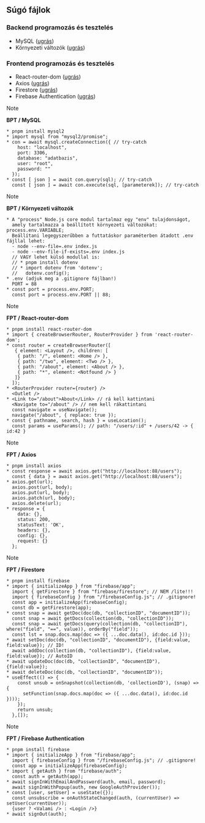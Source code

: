 ## Súgó fájlok
### Backend programozás és tesztelés
- MySQL ([ugrás](#bpt_mysql))
- Környezeti változók ([ugrás](#bpt_environment))
### Frontend programozás és tesztelés
- React-router-dom ([ugrás](#fpt_react_router_dom))
- Axios ([ugrás](#fpt_axios))
- Firestore ([ugrás](#fpt_firestore))
- Firebase Authentication ([ugrás](#fpt_firebase_auth))

<a name="bpt_mysql"></a>
> [!NOTE]
> **BPT / MySQL**

```
* pnpm install mysql2
* import mysql from "mysql2/promise";
* con = await mysql.createConnection({ // try-catch
    host: "localhost",
    port: 3306,
    database: "adatbazis",
    user: "root",
    password: ""
  });
* const [ json ] = await con.query(sql); // try-catch
  const [ json ] = await con.execute(sql, [parameterek]); // try-catch
```

<a name="bpt_environment"></a>
> [!NOTE]
> **BPT / Környezeti változók**

```
* A "process" Node.js core modul tartalmaz egy "env" tulajdonságot,
  amely tartalmazza a beállított környezeti változókat: process.env.VARIABLE;
  Beállítani legegyszerűbben a futtatáskor paraméterben átadott .env fájllal lehet:
  - node --env-file=.env index.js
  - node --env-file-if-exists=.env index.js
  // VAGY lehet külső modullal is:
  // * pnpm install dotenv
  // * import dotenv from 'dotenv';
  //   dotenv.config();
* .env (adjuk meg a .gitignore fájlban!)
  PORT = 88
* const port = process.env.PORT;
  const port = process.env.PORT || 88;
```

<a name="fpt_react_router_dom"></a>
> [!NOTE]
> **FPT / React-router-dom**

```
* pnpm install react-router-dom
* import { createBrowserRouter, RouterProvider } from 'react-router-dom';
* const router = createBrowserRouter([
   { element: <Layout />, children: [
    { path: "/", element: <Home /> },
    { path: "/two", element: <Two /> },
    { path: "/about", element: <About /> },
    { path: "*", element: <Notfound /> }
   ]}
  ]);
* <RouterProvider router={router} />
  <Outlet />
* <Link to="/about">About</Link> // rá kell kattintani
  <Navigate to="/about" /> // nem kell rákattintani
  const navigate = useNavigate();
  navigate("/about", { replace: true });
* const { pathname, search, hash } = useLocation();
  const params = useParams(); // path: "/users/:id" + /users/42 -> { id:42 }
```

<a name="fpt_axios"></a>
> [!NOTE]
> **FPT / Axios**

```
* pnpm install axios
* const response = await axios.get("http://localhost:88/users");
  const { data } = await axios.get("http://localhost:88/users");
* axios.get(url);
  axios.post(url, body);
  axios.put(url, body);
  axios.patch(url, body);
  axios.delete(url);
* response = {
    data: {},
    status: 200,
    statusText: 'OK',
    headers: {},
    config: {},
    request: {}
  };
```

<a name="fpt_firestore"></a>
> [!NOTE]
> **FPT / Firestore**

```
* pnpm install firebase
* import { initializeApp } from "firebase/app";
  import { getFirestore } from "firebase/firestore"; // NEM /lite!!!
  import { firebaseConfig } from "/firebaseConfig.js"; // .gitignore!
  const app = initializeApp(firebaseConfig);
  const db = getFirestore(app);
* const snap = await getDoc(doc(db, "collectionID", "documentID"));
  const snap = await getDocs(collection(db, "collectionID"));
  const snap = await getDocs(query(collection(db, "collectionID"), where("field", "==", value)), orderBy("field"));
  const lst = snap.docs.map(doc => ({ ...doc.data(), id:doc.id }));
* await setDoc(doc(db, "collectionID", "documentID"), {field:value, field:value}); // ID!
  await addDoc(collection(db, "collectionID"), {field:value, field:value}); // AutoID
* await updateDoc(doc(db, "collectionID", "documentID"), {field:value});
* await deleteDoc(doc(db, "collectionID", "documentID"));
* useEffect(() => {
    const unsub = onSnapshot(collection(db, 'collectionID'), (snap) => {
      setFunction(snap.docs.map(doc => ({ ...doc.data(), id:doc.id })));
    });
    return unsub;
  },[]);
```

<a name="fpt_firebase_auth"></a>
> [!NOTE]
> **FPT / Firebase Authentication**

```
* pnpm install firebase
* import { initializeApp } from "firebase/app";
  import { firebaseConfig } from "/firebaseConfig.js"; // .gitignore!
  const app = initializeApp(firebaseConfig);
* import { getAuth } from "firebase/auth";
  const auth = getAuth(app);
* await signInWithEmailAndPassword(auth, email, password);
  await signInWithPopup(auth, new GoogleAuthProvider());
* const [user, setUser] = useState({});
  const unsubscribe = onAuthStateChanged(auth, (currentUser) => setUser(currentUser));
  {user ? <Valami /> : <Login />}
* await signOut(auth);
```
